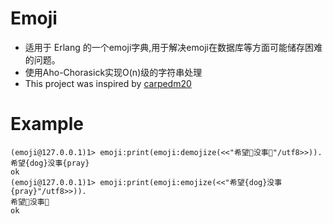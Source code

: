 Emoji
=====

* 适用于 Erlang 的一个emoji字典,用于解决emoji在数据库等方面可能储存困难的问题。
* 使用Aho-Chorasick实现O(n)级的字符串处理
* This project was inspired by [carpedm20](https://github.com/carpedm20/emoji)

Example
=====

```
(emoji@127.0.0.1)1> emoji:print(emoji:demojize(<<"希望🐶没事🙏"/utf8>>)).
希望{dog}没事{pray}
ok
(emoji@127.0.0.1)1> emoji:print(emoji:emojize(<<"希望{dog}没事{pray}"/utf8>>)).
希望🐶没事🙏
ok
```
